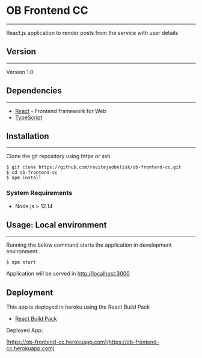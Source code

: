 # OB Frontend CC

---

React.js application to render posts from the service with user details

## Version

---

Version 1.0

## Dependencies

---

- [React](https://reactjs.org/) - Frontend framework for Web
- [TypeScript](https://www.typescriptlang.org/)

## Installation

---

Clone the git repository using https or ssh.

```
$ git clone https://github.com/ravitejaobelisk/ob-frontend-cc.git
$ cd ob-frontend-cc
$ npm install
```

### System Requirements

- Node.js > 12.14

## Usage: Local environment

---

Running the below command starts the application in development environment.

```
$ npm start
```

Application will be served in [http://localhost:3000](http://localhost:3000)

## Deployment

This app is deployed in heroku using the React Build Pack

- [React Build Pack](https://github.com/mars/create-react-app-buildpack)

Deployed App:

[https://ob-frontend-cc.herokuapp.com](https://ob-frontend-cc.herokuapp.com)
